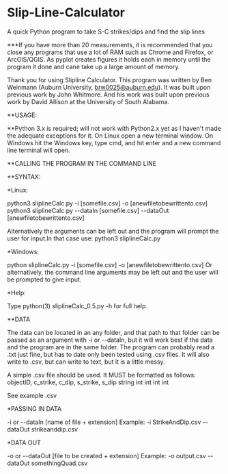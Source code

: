 # Slip-Line-Calculator
A quick Python program to take S-C strikes/dips and find the slip lines

***If you have more than 20 measurements, it is recommended that you close any programs that use a lot of RAM such as Chrome and Firefox, or ArcGIS/QGIS. As pyplot creates figures it holds each in memory until the program it done and cane take up a large amount of memory. 

Thank you for using Slipline Calculator. This program was written by Ben Weinmann (Auburn University, brw0025@auburn.edu). It was built upon previous work by John Whitmore. And his work was built upon previous work by David Allison at the University of South Alabama.

**USAGE:

**Python 3.x is required; will not work with Python2.x yet as I haven't made the adequate exceptions for it.
On Linux open a new terminal window.
On Windows hit the Windows key, type cmd, and hit enter and a new command line terminal will open. 


**CALLING THE PROGRAM IN THE COMMAND LINE

**SYNTAX:

*Linux: 

python3 sliplineCalc.py -i [somefile.csv] -o [anewfiletobewrittento.csv] 
python3 sliplineCalc.py --dataIn [somefile.csv] --dataOut [anewfiletobewrittento.csv]

Alternatively the arguments can be left out and the program will prompt the user for input.In that case use: python3 sliplineCalc.py

*Windows:

python sliplineCalc.py -i [somefile.csv] -o [anewfiletobewrittento.csv]
Or alternatively, the command line arguments may be left out and the user will be prompted to give input.

*Help:

Type python(3) sliplineCalc_0.5.py -h for full help.

**DATA

The data can be located in an any folder, and that path to that folder can be passed as an argument with -i or --dataIn, but it will work best if the data and the program are in the same folder.
The program can probably read a .txt just fine, but has to date only been tested using .csv files. It will also write to .csv, but can write to text, but it is a little messy.

A simple .csv file should be used. It MUST be formatted as follows:
objectID, c_strike, c_dip, s_strike, s_dip
string    int       int    int       int

See example .csv 


*PASSING IN DATA

-i or --dataIn [name of file + extension]
Example: -i StrikeAndDip.csv
         --dataOut strikeanddip.csv


*DATA OUT

-o or --dataOut [file to be created + extension]
Example: -o output.csv
         --dataOut somethingQuad.csv
